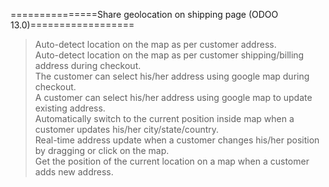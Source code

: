 ===============Share geolocation on shipping page (ODOO 13.0)==================<br/>
> Auto-detect location on the map as per customer address.<br/>
> Auto-detect location on the map as per customer shipping/billing address during checkout.<br/>
> The customer can select his/her address using google map during checkout.<br/>
> A customer can select his/her address using google map to update existing address.<br/>
> Automatically switch to the current position inside map when a customer updates his/her city/state/country.<br/>
> Real-time address update when a customer changes his/her position by dragging or click on the map.<br/>
> Get the position of the current location on a map when a customer adds new address.<br/>